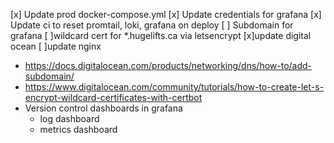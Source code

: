 [x] Update prod docker-compose.yml
[x] Update credentials for grafana
[x] Update ci to reset promtail, loki, grafana on deploy
[ ] Subdomain for grafana
    [ ]wildcard cert for *.hugelifts.ca via letsencrypt 
    [x]update digital ocean
    [ ]update nginx
  * https://docs.digitalocean.com/products/networking/dns/how-to/add-subdomain/
  * https://www.digitalocean.com/community/tutorials/how-to-create-let-s-encrypt-wildcard-certificates-with-certbot
  * Version control dashboards in grafana
    * log dashboard
    * metrics dashboard